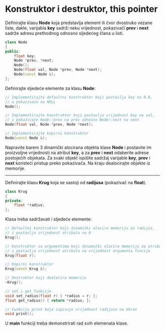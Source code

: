 # Konstruktor i destruktor, **this** pointer
Definirajte klasu **Node** koja predstavlja element ili čvor dvostruko vezane liste, dakle, varijabla **key** sadrži neku vrijednost, pokazivači **prev** i **next** sadrže adresu prethodnog odnosno sljedećeg člana u listi.
```c++
class Node
{
public:
    float key;
    Node *prev, *next;
    Node();
    Node(float val, Node *prev, Node *next);
    Node(const Node &);
};
```
Definirajte sljedeće elemente za klasu **Node**:
```c++
// Implementirajte defaultni konstruktor koji postavlja key na 0.0,
// a pokazivače na NULL
Node();
```
```c++ 
// Implementirajte konstruktor koji postavlja vrijednost key na val,
// i pokazivače Node::prev na prev odnosno Node::next na next
Node(float val, Node *prev, Node *next);
```
```c++ 
// Implementirajte kopirni konstruktor
Node(const Node &);
```
Napravite barem 3 dinamički alocirana objekta klase **Node** i postavite im proizvoljne vrijednosti na atribut **key**, a za **prev** i **next** odaberite adrese postojećih objekata. Za svaki objekt ispišite sadržaj varijable **key**, **prev** i **next** koristeći pristup preko pokazivača. Na kraju dealocirajte objekte iz memorije.

---

Definirajte klasu **Krug** koja se sastoji od **radijusa** (pokazivač na **float**).
```c++
class Krug
{
private:
    float *radius;
};
```
Klasa treba sadržavati i sljedeće elemente:
```c++
// Defaultni konstruktor koji dinamički alocira memoriju za radijus,
// i postavlja vrijednost atributa na 0
Krug();
```
```c++ 
// Konstruktor sa argumentima koji dinamički alocira memoriju za atribut
// i postavlja vrijednost atributa na vrijednost argumenta funcije
Krug(float r);
```
```c++ 
// Kopirni konstruktor
Krug(const Krug &);
```
```c++ 
// Destruktor koji dealocira memoriju
~Krug();
```
```c++ 
// set i get funkcije
void set_radius(float r) { *radius = r; };
float get_radius() { return *radius; };
```
```c++ 
// Funkciju print koja ispisuje vrijednost radijusa na ekran
void print();
```
U **main** funkciji treba demonstrirati rad svih elemenata klase. 